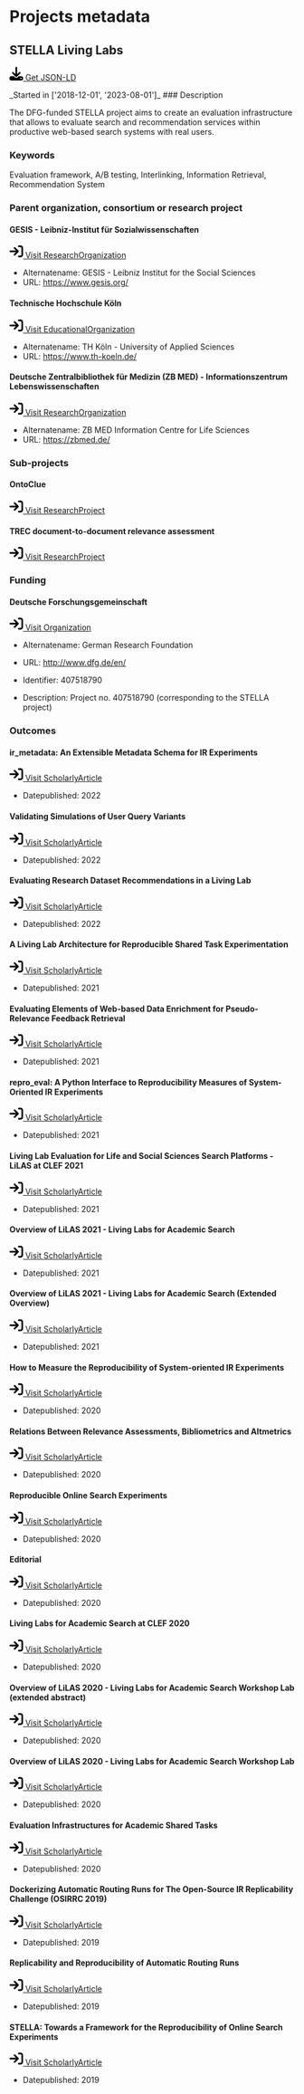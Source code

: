 # Projects metadata

## STELLA Living Labs

<p><img src = "/images/get.svg" alt="Get JSON-LD"/><a href="https://raw.githubusercontent.com/zbmed-semtec/zbmed-semtec.github.io/main/metadata\projects\2018_STELLA.json" target="_blank"> Get JSON-LD</a></p>
_Started in ['2018-12-01', '2023-08-01']_
### Description

The DFG-funded STELLA project aims to create an evaluation infrastructure that allows to evaluate search and recommendation services within productive web-based search systems with real users.
### Keywords

Evaluation framework, A/B testing, Interlinking, Information Retrieval, Recommendation System
### Parent organization, consortium or research project

#### GESIS - Leibniz-Institut für Sozialwissenschaften

<a href="https://ror.org/018afyw53" target="_blank"><img src = "/images/visit.svg" alt="Visit URL"/> Visit ResearchOrganization</a>

- Alternatename: GESIS - Leibniz Institut for the Social Sciences
- URL: <a href="https://www.gesis.org/" target="_blank">https://www.gesis.org/</a>

#### Technische Hochschule Köln

<a href="https://ror.org/014nnvj65" target="_blank"><img src = "/images/visit.svg" alt="Visit URL"/> Visit EducationalOrganization</a>

- Alternatename: TH Köln - University of Applied Sciences 
- URL: <a href="https://www.th-koeln.de/" target="_blank">https://www.th-koeln.de/</a>

#### Deutsche Zentralbibliothek für Medizin (ZB MED) - Informationszentrum Lebenswissenschaften

<a href="https://ror.org/0259fwx54" target="_blank"><img src = "/images/visit.svg" alt="Visit URL"/> Visit ResearchOrganization</a>

- Alternatename: ZB MED Information Centre for Life Sciences
- URL: <a href="https://zbmed.de/" target="_blank">https://zbmed.de/</a>

### Sub-projects

#### OntoClue

<a href="https://zbmed-semtec.github.io/projects/2021_OntoClue" target="_blank"><img src = "/images/visit.svg" alt="Visit URL"/> Visit ResearchProject</a>

#### TREC document-to-document relevance assessment

<a href="https://zbmed-semtec.github.io/projects/2022_TREC_doc2doc" target="_blank"><img src = "/images/visit.svg" alt="Visit URL"/> Visit ResearchProject</a>

### Funding

#### Deutsche Forschungsgemeinschaft

<a href="https://ror.org/018mejw64" target="_blank"><img src = "/images/visit.svg" alt="Visit URL"/> Visit Organization</a>

- Alternatename: German Research Foundation
- URL: <a href="http://www.dfg.de/en/" target="_blank">http://www.dfg.de/en/</a>

- Identifier: 407518790
- Description: Project no. 407518790 (corresponding to the STELLA project)
### Outcomes

#### ir_metadata: An Extensible Metadata Schema for IR Experiments

<a href="https://arxiv.org/abs/2207.08922" target="_blank"><img src = "/images/visit.svg" alt="Visit URL"/> Visit ScholarlyArticle</a>

- Datepublished: 2022
#### Validating Simulations of User Query Variants

<a href="https://doi.org/10.1007/978-3-030-99736-66" target="_blank"><img src = "/images/visit.svg" alt="Visit URL"/> Visit ScholarlyArticle</a>

- Datepublished: 2022
#### Evaluating Research Dataset Recommendations in a Living Lab

<a href="https://doi.org/10.1007/978-3-031-13643-6_11" target="_blank"><img src = "/images/visit.svg" alt="Visit URL"/> Visit ScholarlyArticle</a>

- Datepublished: 2022
#### A Living Lab Architecture for Reproducible Shared Task Experimentation

<a href="https://epub.uni-regensburg.de/44953/1/isi_breuer_schaer.pdf" target="_blank"><img src = "/images/visit.svg" alt="Visit URL"/> Visit ScholarlyArticle</a>

- Datepublished: 2021
#### Evaluating Elements of Web-based Data Enrichment for Pseudo-Relevance Feedback Retrieval

<a href="https://doi.org/10.1007/978-3-030-85251-1_5" target="_blank"><img src = "/images/visit.svg" alt="Visit URL"/> Visit ScholarlyArticle</a>

- Datepublished: 2021
#### repro_eval: A Python Interface to Reproducibility Measures of System-Oriented IR Experiments

<a href="https://doi.org/10.1007/978-3-030-72240-151" target="_blank"><img src = "/images/visit.svg" alt="Visit URL"/> Visit ScholarlyArticle</a>

- Datepublished: 2021
#### Living Lab Evaluation for Life and Social Sciences Search Platforms - LiLAS at CLEF 2021

<a href="https://doi.org/10.1007/978-3-030-72240-177" target="_blank"><img src = "/images/visit.svg" alt="Visit URL"/> Visit ScholarlyArticle</a>

- Datepublished: 2021
#### Overview of LiLAS 2021 - Living Labs for Academic Search

<a href="https://doi.org/10.1007/978-3-030-85251-1_25" target="_blank"><img src = "/images/visit.svg" alt="Visit URL"/> Visit ScholarlyArticle</a>

- Datepublished: 2021
#### Overview of LiLAS 2021 - Living Labs for Academic Search (Extended Overview)

<a href="https://ceur-ws.org/Vol-2936/paper-143.pdf" target="_blank"><img src = "/images/visit.svg" alt="Visit URL"/> Visit ScholarlyArticle</a>

- Datepublished: 2021
#### How to Measure the Reproducibility of System-oriented IR Experiments

<a href="http://dblp.uni-trier.de/db/conf/sigir/sigir2020.html#Breuer0FMSSS20" target="_blank"><img src = "/images/visit.svg" alt="Visit URL"/> Visit ScholarlyArticle</a>

- Datepublished: 2020
#### Relations Between Relevance Assessments, Bibliometrics and Altmetrics

<a href="http://ceur-ws.org/Vol-2591/paper-10.pdf" target="_blank"><img src = "/images/visit.svg" alt="Visit URL"/> Visit ScholarlyArticle</a>

- Datepublished: 2020
#### Reproducible Online Search Experiments

<a href="https://doi.org/10.1007/978-3-030-45442-5_77" target="_blank"><img src = "/images/visit.svg" alt="Visit URL"/> Visit ScholarlyArticle</a>

- Datepublished: 2020
#### Editorial

<a href="https://doi.org/10.1007/s13222-020-00338-8" target="_blank"><img src = "/images/visit.svg" alt="Visit URL"/> Visit ScholarlyArticle</a>

- Datepublished: 2020
#### Living Labs for Academic Search at CLEF 2020

<a href="https://doi.org/10.1007/978-3-030-45442-5_75" target="_blank"><img src = "/images/visit.svg" alt="Visit URL"/> Visit ScholarlyArticle</a>

- Datepublished: 2020
#### Overview of LiLAS 2020 - Living Labs for Academic Search Workshop Lab (extended abstract)

<a href="https://ceur-ws.org/Vol-2696/paper_273.pdf" target="_blank"><img src = "/images/visit.svg" alt="Visit URL"/> Visit ScholarlyArticle</a>

- Datepublished: 2020
#### Overview of LiLAS 2020 - Living Labs for Academic Search Workshop Lab

<a href="https://doi.org/10.1007/978-3-030-58219-7_24" target="_blank"><img src = "/images/visit.svg" alt="Visit URL"/> Visit ScholarlyArticle</a>

- Datepublished: 2020
#### Evaluation Infrastructures for Academic Shared Tasks

<a href="https://doi.org/10.1007/s13222-020-00335-x" target="_blank"><img src = "/images/visit.svg" alt="Visit URL"/> Visit ScholarlyArticle</a>

- Datepublished: 2020
#### Dockerizing Automatic Routing Runs for The Open-Source IR Replicability Challenge (OSIRRC 2019)

<a href="https://ceur-ws.org/Vol-2409/docker03.pdf" target="_blank"><img src = "/images/visit.svg" alt="Visit URL"/> Visit ScholarlyArticle</a>

- Datepublished: 2019
#### Replicability and Reproducibility of Automatic Routing Runs

<a href="http://ceur-ws.org/Vol-2380/paper_84.pdf" target="_blank"><img src = "/images/visit.svg" alt="Visit URL"/> Visit ScholarlyArticle</a>

- Datepublished: 2019
#### STELLA: Towards a Framework for the Reproducibility of Online Search Experiments

<a href="http://ceur-ws.org/Vol-2409/position01.pdf" target="_blank"><img src = "/images/visit.svg" alt="Visit URL"/> Visit ScholarlyArticle</a>

- Datepublished: 2019


<script type="application/ld+json">
{
  "@context": "https://schema.org/",
  "@id": "https://zbmed-semtec.github.io/projects/2028_STELLA",
  "@type": "ResearchProject",
  "name": "STELLA Living Labs",
  "foundingDate": [
    "2018-12-01",
    "2023-08-01"
  ],
  "description": "The DFG-funded STELLA project aims to create an evaluation infrastructure that allows to evaluate search and recommendation services within productive web-based search systems with real users.",
  "keywords": "Evaluation framework, A/B testing, Interlinking, Information Retrieval, Recommendation System",
  "parentOrganization": [
    {
      "@type": "ResearchOrganization",
      "@id": "https://ror.org/018afyw53",
      "name": "GESIS - Leibniz-Institut f\u00fcr Sozialwissenschaften",
      "alternateName": "GESIS - Leibniz Institut for the Social Sciences",
      "url": "https://www.gesis.org/"
    },
    {
      "@type": "EducationalOrganization",
      "@id": "https://ror.org/014nnvj65",
      "name": "Technische Hochschule K\u00f6ln",
      "alternateName": "TH K\u00f6ln - University of Applied Sciences ",
      "url": "https://www.th-koeln.de/"
    },
    {
      "@type": "ResearchOrganization",
      "@id": "https://ror.org/0259fwx54",
      "name": "Deutsche Zentralbibliothek f\u00fcr Medizin (ZB MED) - Informationszentrum Lebenswissenschaften",
      "alternateName": "ZB MED Information Centre for Life Sciences",
      "url": "https://zbmed.de/"
    }
  ],
  "subOrganization": [
    {
      "@type": "ResearchProject",
      "@id": "https://zbmed-semtec.github.io/projects/2021_OntoClue",
      "name": "OntoClue"
    },
    {
      "@type": "ResearchProject",
      "@id": "https://zbmed-semtec.github.io/projects/2022_TREC_doc2doc",
      "name": "TREC document-to-document relevance assessment"
    }
  ],
  "funding": [
    {
      "@type": "Grant",
      "funder": {
        "@type": "Organization",
        "@id": "https://ror.org/018mejw64",
        "name": "Deutsche Forschungsgemeinschaft",
        "alternateName": "German Research Foundation",
        "url": "http://www.dfg.de/en/"
      },
      "identifier": "407518790",
      "description": "Project no. 407518790 (corresponding to the STELLA project)"
    }
  ],
  "knowsAbout": [
    {
      "@type": "ScholarlyArticle",
      "@id": "https://arxiv.org/abs/2207.08922",
      "name": "ir_metadata: An Extensible Metadata Schema for IR Experiments",
      "datePublished": "2022"
    },
    {
      "@type": "ScholarlyArticle",
      "@id": "https://doi.org/10.1007/978-3-030-99736-66",
      "name": "Validating Simulations of User Query Variants",
      "datePublished": "2022"
    },
    {
      "@type": "ScholarlyArticle",
      "@id": "https://doi.org/10.1007/978-3-031-13643-6_11",
      "name": "Evaluating Research Dataset Recommendations in a Living Lab",
      "datePublished": "2022"
    },
    {
      "@type": "ScholarlyArticle",
      "@id": "https://epub.uni-regensburg.de/44953/1/isi_breuer_schaer.pdf",
      "name": "A Living Lab Architecture for Reproducible Shared Task Experimentation",
      "datePublished": "2021"
    },
    {
      "@type": "ScholarlyArticle",
      "@id": "https://doi.org/10.1007/978-3-030-85251-1_5",
      "name": "Evaluating Elements of Web-based Data Enrichment for Pseudo-Relevance Feedback Retrieval",
      "datePublished": "2021"
    },
    {
      "@type": "ScholarlyArticle",
      "@id": "https://doi.org/10.1007/978-3-030-72240-151",
      "name": "repro_eval: A Python Interface to Reproducibility Measures of System-Oriented IR Experiments",
      "datePublished": "2021"
    },
    {
      "@type": "ScholarlyArticle",
      "@id": "https://doi.org/10.1007/978-3-030-72240-177",
      "name": "Living Lab Evaluation for Life and Social Sciences Search Platforms - LiLAS at CLEF 2021",
      "datePublished": "2021"
    },
    {
      "@type": "ScholarlyArticle",
      "@id": "https://doi.org/10.1007/978-3-030-85251-1_25",
      "name": "Overview of LiLAS 2021 - Living Labs for Academic Search",
      "datePublished": "2021"
    },
    {
      "@type": "ScholarlyArticle",
      "@id": "https://ceur-ws.org/Vol-2936/paper-143.pdf",
      "name": "Overview of LiLAS 2021 - Living Labs for Academic Search (Extended Overview)",
      "datePublished": "2021"
    },
    {
      "@type": "ScholarlyArticle",
      "@id": "http://dblp.uni-trier.de/db/conf/sigir/sigir2020.html#Breuer0FMSSS20",
      "name": "How to Measure the Reproducibility of System-oriented IR Experiments",
      "datePublished": "2020"
    },
    {
      "@type": "ScholarlyArticle",
      "@id": "http://ceur-ws.org/Vol-2591/paper-10.pdf",
      "name": "Relations Between Relevance Assessments, Bibliometrics and Altmetrics",
      "datePublished": "2020"
    },
    {
      "@type": "ScholarlyArticle",
      "@id": "https://doi.org/10.1007/978-3-030-45442-5_77",
      "name": "Reproducible Online Search Experiments",
      "datePublished": "2020"
    },
    {
      "@type": "ScholarlyArticle",
      "@id": "https://doi.org/10.1007/s13222-020-00338-8",
      "name": "Editorial",
      "datePublished": "2020"
    },
    {
      "@type": "ScholarlyArticle",
      "@id": "https://doi.org/10.1007/978-3-030-45442-5_75",
      "name": "Living Labs for Academic Search at CLEF 2020",
      "datePublished": "2020"
    },
    {
      "@type": "ScholarlyArticle",
      "@id": "https://ceur-ws.org/Vol-2696/paper_273.pdf",
      "name": "Overview of LiLAS 2020 - Living Labs for Academic Search Workshop Lab (extended abstract)",
      "datePublished": "2020"
    },
    {
      "@type": "ScholarlyArticle",
      "@id": "https://doi.org/10.1007/978-3-030-58219-7_24",
      "name": "Overview of LiLAS 2020 - Living Labs for Academic Search Workshop Lab",
      "datePublished": "2020"
    },
    {
      "@type": "ScholarlyArticle",
      "@id": "https://doi.org/10.1007/s13222-020-00335-x",
      "name": "Evaluation Infrastructures for Academic Shared Tasks",
      "datePublished": "2020"
    },
    {
      "@type": "ScholarlyArticle",
      "@id": "https://ceur-ws.org/Vol-2409/docker03.pdf",
      "name": "Dockerizing Automatic Routing Runs for The Open-Source IR Replicability Challenge (OSIRRC 2019)",
      "datePublished": "2019"
    },
    {
      "@type": "ScholarlyArticle",
      "@id": "http://ceur-ws.org/Vol-2380/paper_84.pdf",
      "name": "Replicability and Reproducibility of Automatic Routing Runs",
      "datePublished": "2019"
    },
    {
      "@type": "ScholarlyArticle",
      "@id": "http://ceur-ws.org/Vol-2409/position01.pdf",
      "name": "STELLA: Towards a Framework for the Reproducibility of Online Search Experiments",
      "datePublished": "2019"
    }
  ]
}
</script>

